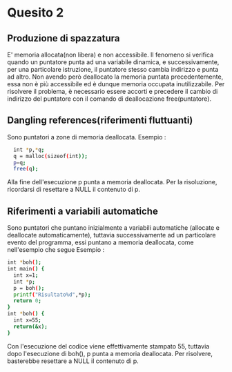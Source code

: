 # Quesito 2

## Produzione di spazzatura
E' memoria allocata(non libera) e non accessibile.
Il fenomeno si verifica quando un puntatore punta ad una variabile dinamica, e successivamente, per una particolare istruzione, il puntatore stesso cambia indirizzo e punta ad altro. Non avendo però deallocato la memoria puntata precedentemente, essa non è più accessibile ed è dunque memoria occupata inutilizzabile.
Per risolvere il problema, è necessario essere accorti e precedere il cambio di indirizzo del puntatore con il comando di deallocazione free(puntatore).

## Dangling references(riferimenti fluttuanti)
Sono puntatori a zone di memoria deallocata.
Esempio :
``` bash
  int *p,*q;
  q = malloc(sizeof(int));
  p=q;
  free(q);
```
Alla fine dell'esecuzione p punta a memoria deallocata.
Per la risoluzione, ricordarsi di resettare a NULL il contenuto di p.

## Riferimenti a variabili automatiche
Sono puntatori che puntano inizialmente a variabili automatiche (allocate e deallocate automaticamente), tuttavia successivamente ad un particolare evento del programma, essi puntano a memoria deallocata, come nell'esempio che segue
Esempio :
``` bash
int *boh();
int main() {
  int x=1;
  int *p;
  p = boh();
  printf("Risultato%d",*p);
  return 0;
}
int *boh() {
  int x=55;
  return(&x);
}
```
Con l'esecuzione del codice viene effettivamente stampato 55, tuttavia dopo l'esecuzione di boh(), p punta a memoria deallocata.
Per risolvere, basterebbe resettare a NULL il contenuto di p.
